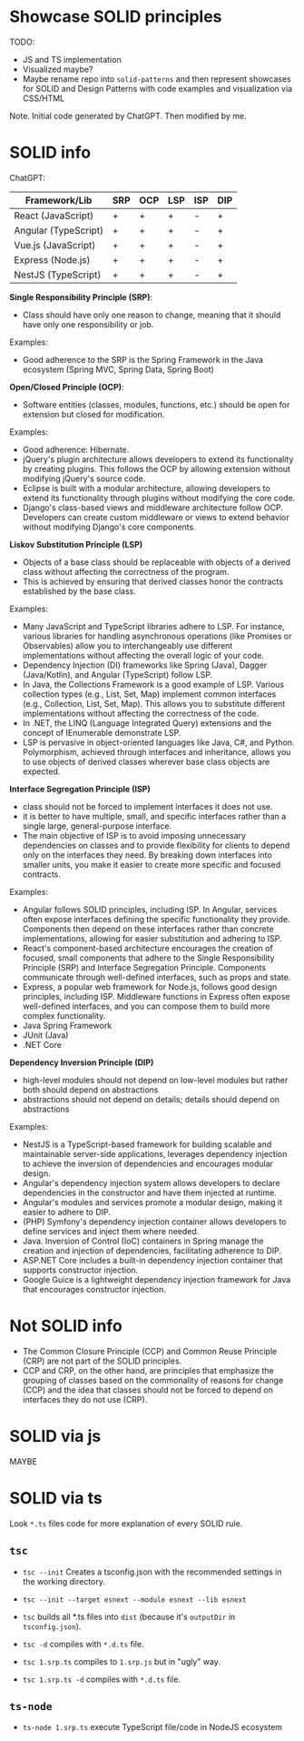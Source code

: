 Showcase SOLID principles
===

TODO: 
- JS and TS implementation
- Visualized maybe?
- Maybe rename repo into `solid-patterns` and then represent showcases for SOLID and Design Patterns with code examples and visualization via CSS/HTML

Note. Initial code generated by ChatGPT. Then modified by me.

# SOLID info

ChatGPT:

| Framework/Lib     | SRP | OCP | LSP | ISP | DIP |
|-------------------|-----|-----|-----|-----|-----|
| React (JavaScript)| +   | +   | +   | -   | +   |
| Angular (TypeScript)| +  | +   | +   | -   | +   |
| Vue.js (JavaScript)| +  | +   | +   | -   | +   |
| Express (Node.js) | +   | +   | +   | -   | +   |
| NestJS (TypeScript)| +  | +   | +   | -   | +   |


**Single Responsibility Principle (SRP)**:

- Class should have only one reason to change, meaning that it should have only one responsibility or job.

Examples: 
- Good adherence to the SRP is the Spring Framework in the Java ecosystem (Spring MVC, Spring Data, Spring Boot)

**Open/Closed Principle (OCP)**:

- Software entities (classes, modules, functions, etc.) should be open for extension but closed for modification.

Examples: 
- Good adherence: Hibernate. 
- jQuery's plugin architecture allows developers to extend its functionality by creating plugins. This follows the OCP by allowing extension without modifying jQuery's source code.
- Eclipse is built with a modular architecture, allowing developers to extend its functionality through plugins without modifying the core code.
- Django's class-based views and middleware architecture follow OCP. Developers can create custom middleware or views to extend behavior without modifying Django's core components.

**Liskov Substitution Principle (LSP)**

- Objects of a base class should be replaceable with objects of a derived class without affecting the correctness of the program. 
- This is achieved by ensuring that derived classes honor the contracts established by the base class.

Examples:

- Many JavaScript and TypeScript libraries adhere to LSP. For instance, various libraries for handling asynchronous operations (like Promises or Observables) allow you to interchangeably use different implementations without affecting the overall logic of your code.
- Dependency Injection (DI) frameworks like Spring (Java), Dagger (Java/Kotlin), and Angular (TypeScript) follow LSP. 
- In Java, the Collections Framework is a good example of LSP. Various collection types (e.g., List, Set, Map) implement common interfaces (e.g., Collection, List, Set, Map). 
This allows you to substitute different implementations without affecting the correctness of the code.
- In .NET, the LINQ (Language Integrated Query) extensions and the concept of IEnumerable demonstrate LSP.
- LSP is pervasive in object-oriented languages like Java, C#, and Python. Polymorphism, achieved through interfaces and inheritance, allows you to use objects of derived classes wherever base class objects are expected.

**Interface Segregation Principle (ISP)**

- class should not be forced to implement interfaces it does not use.
- it is better to have multiple, small, and specific interfaces rather than a single large, general-purpose interface.
- The main objective of ISP is to avoid imposing unnecessary dependencies on classes and to provide flexibility for clients to depend only on the interfaces they need. 
By breaking down interfaces into smaller units, you make it easier to create more specific and focused contracts.

Examples:

- Angular follows SOLID principles, including ISP. In Angular, services often expose interfaces defining the specific functionality they provide. Components then depend on these interfaces rather than concrete implementations, allowing for easier substitution and adhering to ISP.
- React's component-based architecture encourages the creation of focused, small components that adhere to the Single Responsibility Principle (SRP) and Interface Segregation Principle. Components communicate through well-defined interfaces, such as props and state.
- Express, a popular web framework for Node.js, follows good design principles, including ISP. Middleware functions in Express often expose well-defined interfaces, and you can compose them to build more complex functionality.
- Java Spring Framework
- JUnit (Java)
- .NET Core

**Dependency Inversion Principle (DIP)**
- high-level modules should not depend on low-level modules but rather both should depend on abstractions
- abstractions should not depend on details; details should depend on abstractions

Examples:
- NestJS is a TypeScript-based framework for building scalable and maintainable server-side applications, leverages dependency injection to achieve the inversion of dependencies and encourages modular design.
- Angular's dependency injection system allows developers to declare dependencies in the constructor and have them injected at runtime.
- Angular's modules and services promote a modular design, making it easier to adhere to DIP.
- (PHP) Symfony's dependency injection container allows developers to define services and inject them where needed.
- Java. Inversion of Control (IoC) containers in Spring manage the creation and injection of dependencies, facilitating adherence to DIP.
- ASP.NET Core includes a built-in dependency injection container that supports constructor injection.
- Google Guice is a lightweight dependency injection framework for Java that encourages constructor injection.

# Not SOLID info

- The Common Closure Principle (CCP) and Common Reuse Principle (CRP) are not part of the SOLID principles.
- CCP and CRP, on the other hand, are principles that emphasize the grouping of classes based on the commonality of reasons for change (CCP) and the idea that classes should not be forced to depend on interfaces they do not use (CRP). 

# SOLID via js

MAYBE

# SOLID via ts 

Look `*.ts` files code for more explanation of every SOLID rule.

## `tsc`

- `tsc --init` Creates a tsconfig.json with the recommended settings in the working directory.
- `tsc --init --target esnext --module esnext --lib esnext` 

- `tsc` builds all *.ts files into `dist` (because it's `outputDir` in `tsconfig.json`).
- `tsc -d` compiles with `*.d.ts` file.
- `tsc 1.srp.ts` compiles to `1.srp.js` but in "ugly" way.
- `tsc 1.srp.ts -d` compiles with `*.d.ts` file.

## `ts-node`

- `ts-node 1.srp.ts` execute TypeScript file/code in NodeJS ecosystem
